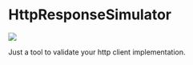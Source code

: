 # HttpResponseSimulator

![](https://circleci.com/gh/IamNguele/HttpResponseSimulator/tree/master.svg?style=shield&circle-token=:circle-token)

Just a tool to validate your http client implementation.